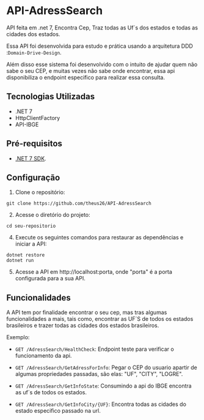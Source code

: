 
# API-AdressSearch
API feita em .net 7, Encontra Cep, Traz todas as Uf´s dos estados e todas as cidades dos estados.

Essa API foi desenvolvida para estudo e prática usando a arquitetura DDD :```Domain-Drive-Design```.


Além disso esse sistema foi desenvolvido com o intuito de ajudar quem não sabe o seu CEP, e muitas vezes não sabe onde encontrar, essa api disponibiliza o endpoint especifico para realizar essa consulta.
## Tecnologias Utilizadas

* .NET 7
* HttpClientFactory
* API-IBGE

## Pré-requisitos

* [.NET 7 SDK](https://markdownlivepreview.com/).


## Configuração

1. Clone o repositório:

```
git clone https://github.com/theus26/API-AdressSearch
```

2. Acesse o diretório do projeto:

```
cd seu-repositorio
```

4. Execute os seguintes comandos para restaurar as dependências e iniciar a API:

```
dotnet restore
dotnet run
```

5. Acesse a API em http://localhost:porta, onde "porta" é a porta configurada para a sua API.

## Funcionalidades

A API tem por finalidade encontrar o seu cep, mas tras algumas funcionalidades a mais, tais como, encontrar as UF´S de todos os estados brasileiros e trazer todas as cidades dos estados brasileiros.


Exemplo:

* `GET /AdressSearch/HealthCheck`: Endpoint teste para verificar o funcionamento da api.

* `GET /AdressSearch/GetAdressForInfo`: Pegar o CEP do usuario apartir de algumas propriedades passadas, são elas: "UF", "CITY", "LOGRE".

* `GET /AdressSearch/GetInfoState`: Consumindo a api do IBGE encontra as uf´s de todos os estados.

* `GET /AdressSearch/GetInfoCity/{UF}`: Encontra todas as cidades do estado especifico passado na url.


